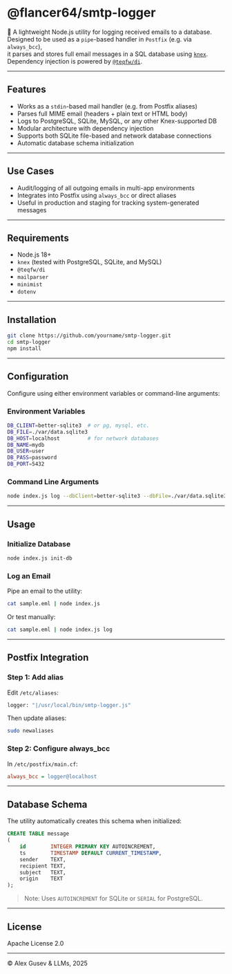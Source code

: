# @flancer64/smtp-logger

📨 A lightweight Node.js utility for logging received emails to a database.  
Designed to be used as a `pipe`-based handler in `Postfix` (e.g. via `always_bcc`),  
it parses and stores full email messages in a SQL database using [`knex`](https://knexjs.org/).  
Dependency injection is powered by [`@teqfw/di`](https://www.npmjs.com/package/@teqfw/di).

---

## Features

- Works as a `stdin`-based mail handler (e.g. from Postfix aliases)
- Parses full MIME email (headers + plain text or HTML body)
- Logs to PostgreSQL, SQLite, MySQL, or any other Knex-supported DB
- Modular architecture with dependency injection
- Supports both SQLite file-based and network database connections
- Automatic database schema initialization

---

## Use Cases

- Audit/logging of all outgoing emails in multi-app environments
- Integrates into Postfix using `always_bcc` or direct aliases
- Useful in production and staging for tracking system-generated messages

---

## Requirements

- Node.js 18+
- `knex` (tested with PostgreSQL, SQLite, and MySQL)
- `@teqfw/di`
- `mailparser`
- `minimist`
- `dotenv`

---

## Installation

```bash
git clone https://github.com/yourname/smtp-logger.git
cd smtp-logger
npm install
```

---

## Configuration

Configure using either environment variables or command-line arguments:

### Environment Variables

```bash
DB_CLIENT=better-sqlite3  # or pg, mysql, etc.
DB_FILE=./var/data.sqlite3
DB_HOST=localhost         # for network databases
DB_NAME=mydb
DB_USER=user
DB_PASS=password
DB_PORT=5432
```

### Command Line Arguments

```bash
node index.js log --dbClient=better-sqlite3 --dbFile=./var/data.sqlite3
```

---

## Usage

### Initialize Database

```bash
node index.js init-db
```

### Log an Email

Pipe an email to the utility:

```bash
cat sample.eml | node index.js
```

Or test manually:

```bash
cat sample.eml | node index.js log
```

---

## Postfix Integration

### Step 1: Add alias

Edit `/etc/aliases`:

```bash
logger: "|/usr/local/bin/smtp-logger.js"
```

Then update aliases:

```bash
sudo newaliases
```

### Step 2: Configure always_bcc

In `/etc/postfix/main.cf`:

```ini
always_bcc = logger@localhost
```

---

## Database Schema

The utility automatically creates this schema when initialized:

```sql
CREATE TABLE message
(
    id        INTEGER PRIMARY KEY AUTOINCREMENT,
    ts        TIMESTAMP DEFAULT CURRENT_TIMESTAMP,
    sender    TEXT,
    recipient TEXT,
    subject   TEXT,
    origin    TEXT
);
```

> Note: Uses `AUTOINCREMENT` for SQLite or `SERIAL` for PostgreSQL.

---

## License

Apache License 2.0

---

© Alex Gusev & LLMs, 2025